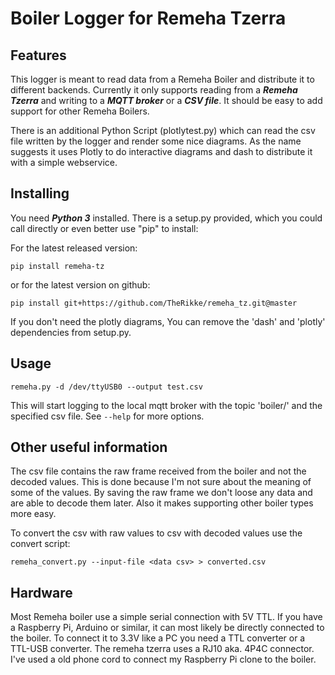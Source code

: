 # Boiler Logger for Remeha Tzerra

## Features

This logger is meant to read data from a Remeha Boiler and distribute it to different backends.
Currently it only supports reading from a ***Remeha Tzerra*** and writing to a ***MQTT broker*** or a
***CSV file***. It should be easy to add support for other Remeha Boilers.

There is an additional Python Script (plotlytest.py) which can read the csv file written by the
logger and render some nice diagrams. As the name suggests it uses Plotly to do interactive
diagrams and dash to distribute it with a simple webservice.

## Installing

You need ***Python 3*** installed. There is a setup.py provided, which you could call directly or
even better use "pip" to install:

For the latest released version:

```
pip install remeha-tz
```

or for the latest version on github:

```
pip install git+https://github.com/TheRikke/remeha_tz.git@master
```

If you don't need the plotly diagrams, You can remove the 'dash' and 'plotly' dependencies from
setup.py.
## Usage

```
remeha.py -d /dev/ttyUSB0 --output test.csv
```

This will start logging to the local mqtt broker with the topic 'boiler/' and the specified csv
file. See ```--help``` for more options.

## Other useful information

The csv file contains the raw frame received from the boiler and not the decoded values. This
is done because I'm not sure about the meaning of some of the values. By saving the raw frame
we don't loose any data and are able to decode them later. Also it makes supporting other
boiler types more easy.

To convert the csv with raw values to csv with decoded values use the convert script:

```
remeha_convert.py --input-file <data csv> > converted.csv
```

## Hardware

Most Remeha boiler use a simple serial connection with 5V TTL. If you have a Raspberry Pi, Arduino or similar, 
it can most likely be directly connected to the boiler. To connect it to 3.3V like a PC you need a TTL converter or 
a TTL-USB converter. 
The remeha tzerra uses a RJ10 aka. 4P4C connector. I've used a old phone cord to connect my Raspberry Pi clone to the
boiler.
